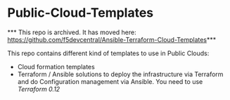 # Public-Cloud-Templates

*** This repo is archived. It has moved here: https://github.com/f5devcentral/Ansible-Terraform-Cloud-Templates***

This repo contains different kind of templates to use in Public Clouds:

* Cloud formation templates
* Terraform / Ansible solutions to deploy the infrastructure via Terraform and do Configuration management via Ansible. You need to use *Terraform 0.12*
